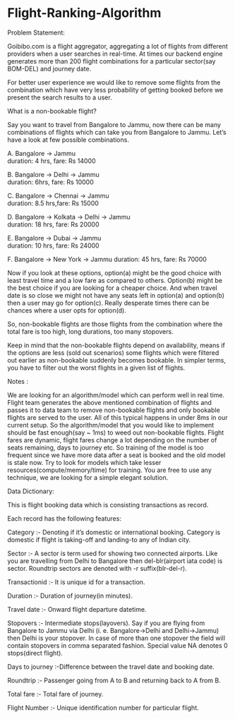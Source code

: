 # Flight-Ranking-Algorithm

Problem Statement:

Goibibo.com is a flight aggregator, aggregating a lot of flights from different providers when a user searches in real-time. At times our backend engine generates more than 200 flight combinations for a particular sector(say BOM-DEL) and journey date. 

For better user experience we would like to remove some flights from the combination which have very less probability of getting booked before we present the search results to a user. 

What is a non-bookable flight? 

Say you want to travel from Bangalore to Jammu, now there can be many combinations of flights which can take you from Bangalore to Jammu. Let’s have a look at few possible combinations. 

A. Bangalore -> Jammu                
duration: 4 hrs, fare: Rs 14000

B. Bangalore -> Delhi -> Jammu         
duration: 6hrs, fare: Rs 10000

C. Bangalore -> Chennai -> Jammu        
duration: 8.5 hrs,fare: Rs 15000

D. Bangalore -> Kolkata -> Delhi -> Jammu      
duration: 18 hrs, fare: Rs 20000

E. Bangalore -> Dubai -> Jammu          
duration: 10 hrs, fare: Rs 24000

F. Bangalore -> New York -> Jammu
duration: 45 hrs, fare: Rs 70000

Now if you look at these options, option(a) might be the good choice with least travel time and a low fare as compared to others. 
Option(b) might be the best choice if you are looking for a cheaper choice. And when travel date is so close we might not have any seats left in option(a) and option(b) then a user may go for option(c). Really desperate times there can be chances where a user opts for option(d). 

So,  non-bookable flights are those flights from the combination where the total fare is too high, long durations,  too many stopovers. 

Keep in mind that the non-bookable flights depend on availability, means if the options are less (sold out scenarios) some flights which were filtered out earlier as non-bookable suddenly becomes bookable. In simpler terms, you have to filter out the worst flights in a given list of flights.

Notes : 

We are looking for an algorithm/model which can perform well in real time. Flight team generates the above mentioned combination of flights and passes it to data team to remove non-bookable flights and only bookable flights are served to the user. All of this typical happens in under 8ms in our current setup.  So the algorithm/model that you would like to implement should be fast enough(say ~ 1ms) to weed out non-bookable flights.
Flight fares are dynamic, flight fares change a lot depending on the number of seats remaining, days to journey etc. So training of the model is too frequent since we have more data after a seat is booked and the old model is stale now. Try to look for models which take lesser resources(compute/memory/time) for training. 
You are free to use any technique, we are looking for a simple elegant solution.

Data Dictionary:

This is flight booking data which is consisting transactions as record. 

Each record has the following features:

Category :- Denoting if it’s domestic or international booking. Category is domestic if flight is taking-off and landing-to any of Indian city.

Sector :- A sector is term used for showing two connected airports. Like you are travelling from Delhi to Bangalore then del-blr(airport iata code) is sector. Roundtrip sectors are denoted with -r suffix(blr-del-r).

Transactionid :- It is unique id for a transaction.

Duration :- Duration of journey(in minutes).

Travel date :- Onward flight departure datetime.

Stopovers :-  Intermediate stops(layovers). Say if you are flying from Bangalore to Jammu via Delhi (i. e. Bangalore->Delhi and Delhi->Jammu) then Delhi is your stopover. In case of more than one stopover the field will contain stopovers in comma separated fashion. Special value NA denotes 0 stops(direct flight).

Days to journey :-Difference between the travel date and booking date. 

Roundtrip :- Passenger going from A to B and returning back to A from B.

Total fare :- Total fare of journey.

Flight Number :- Unique identification number for particular flight. 
